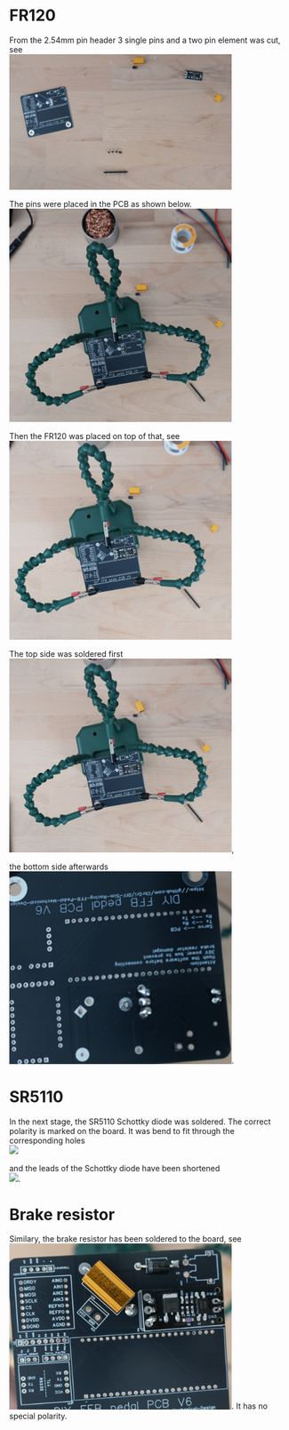 # FR120

From the 2.54mm pin header 3 single pins and a two pin element was cut, see <br>
<img src="FR120N/DSC00171.JPG" width="400">

The pins were placed in the PCB as shown below.<br> 
<img src="FR120N/DSC00172.JPG" width="400">

Then the FR120 was placed on top of that, see
<img src="FR120N/DSC00173.JPG" width="400">

The top side was soldered first<br>
<img src="FR120N/DSC00174.JPG" width="400">,

the bottom side afterwards
<img src="FR120N/DSC00176.JPG" width="400">.




# SR5110
In the next stage, the SR5110 Schottky diode was soldered. The correct polarity is marked on the board. It was bend to fit through the corresponding holes<br>
<img src="SR5110/DSC00177.JPG" width="400">

and the leads of the Schottky diode have been shortened <br>
<img src="SR5110/DSC00180.JPG" width="400">.





# Brake resistor
Similary, the brake resistor has been soldered to the board, see <br>
<img src="BrakeResistor/DSC00183.JPG" width="400">.
It has no special polarity.
